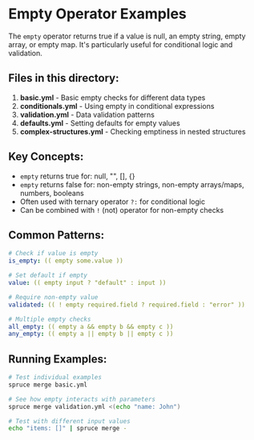 # Empty Operator Examples

The `empty` operator returns true if a value is null, an empty string, empty array, or empty map. It's particularly useful for conditional logic and validation.

## Files in this directory:

1. **basic.yml** - Basic empty checks for different data types
2. **conditionals.yml** - Using empty in conditional expressions
3. **validation.yml** - Data validation patterns
4. **defaults.yml** - Setting defaults for empty values
5. **complex-structures.yml** - Checking emptiness in nested structures

## Key Concepts:

- `empty` returns true for: null, "", [], {}
- `empty` returns false for: non-empty strings, non-empty arrays/maps, numbers, booleans
- Often used with ternary operator `?:` for conditional logic
- Can be combined with `!` (not) operator for non-empty checks

## Common Patterns:

```yaml
# Check if value is empty
is_empty: (( empty some.value ))

# Set default if empty
value: (( empty input ? "default" : input ))

# Require non-empty value
validated: (( ! empty required.field ? required.field : "error" ))

# Multiple empty checks
all_empty: (( empty a && empty b && empty c ))
any_empty: (( empty a || empty b || empty c ))
```

## Running Examples:

```bash
# Test individual examples
spruce merge basic.yml

# See how empty interacts with parameters
spruce merge validation.yml <(echo "name: John")

# Test with different input values
echo "items: []" | spruce merge -
```
